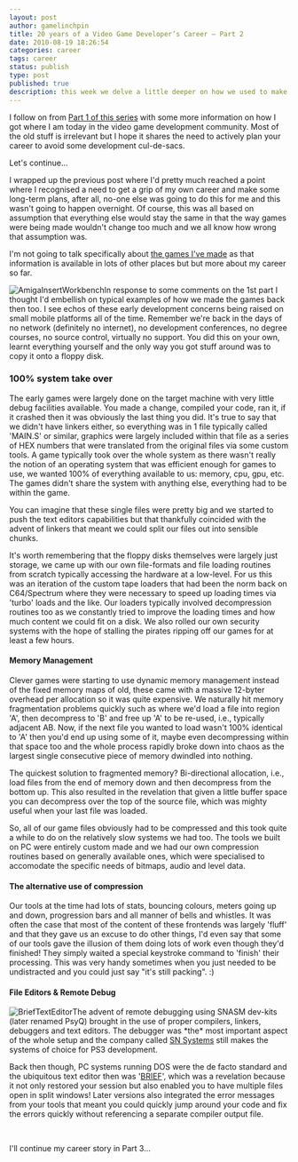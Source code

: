 ```yaml
---
layout: post
author: gamelinchpin
title: 20 years of a Video Game Developer’s Career – Part 2
date: 2010-08-19 18:26:54
categories: career
tags: career
status: publish
type: post
published: true
description: this week we delve a little deeper on how we used to make video games before networks
---
```

I follow on from [Part 1 of this
series](http://game-linchpin.com/2010/08/20-years-of-a-video-game-developer-career.html) with some more information on how I got where I am today in the video game development community. Most of the old stuff is irrelevant but I hope it shares the need to actively plan your career to avoid some development cul-de-sacs.

Let's continue...

I wrapped up the previous post where I'd pretty much reached a point
where I recognised a need to get a grip of my own career and make some
long-term plans, after all, no-one else was going to do this for me and
this wasn't going to happen overnight. Of course, this was all based on
assumption that everything else would stay the same in that the way
games were being made wouldn't change too much and we all know how wrong
that assumption was.

I'm not going to talk specifically about [the games I've
made](http://gamedevconsulting.blogspot.com/p/softography.html) as that information is available in lots of other places but but more about my career so far.

![](assets/AmigaInsertWorkbench-300x257.gif "AmigaInsertWorkbench")In
response to some comments on the 1st part I thought I'd embellish on
typical examples of how we made the games back then too. I see echos of
these early development concerns being raised on small mobile platforms
all of the time. Remember we're back in the days of no network
(definitely no internet), no development conferences, no degree courses,
no source control, virtually no support. You did this on your own,
learnt everything yourself and the only way you got stuff around was to
copy it onto a floppy disk.

### 100% system take over

The early games were largely done on the target machine with very little
debug facilities available. You made a change, compiled your code, ran
it, if it crashed then it was obviously the last thing you did. It's
true to say that we didn't have linkers either, so everything was in 1
file typically called 'MAIN.S' or similar, graphics were largely
included within that file as a series of HEX numbers that were
translated from the original files via some custom tools. A game
typically took over the whole system as there wasn't really the notion
of an operating system that was efficient enough for games to use, we
wanted 100% of everything available to
us: memory, cpu, gpu, etc. The games didn't share the system with anything else, everything had to be within the game.

You can imagine that these single files were pretty big and we started
to push the text editors capabilities but that thankfully coincided with
the advent of linkers that meant we could split our files out into
sensible chunks.

It's worth remembering that the floppy disks themselves were largely
just storage, we came up with our own file-formats and file loading
routines from scratch typically accessing the hardware at a low-level.
For us this was an iteration of the custom tape loaders that had been
the norm back on C64/Spectrum where they were necessary to speed up
loading times via 'turbo' loads and the like. Our loaders typically
involved decompression routines too as we constantly tried to improve
the loading times and how much content we could fit on a disk. We also
rolled our own security systems with the hope of stalling the pirates
ripping off our games for at least a few hours.

#### Memory Management

Clever games were starting to use dynamic memory management instead of
the fixed memory maps of old, these came with a massive 12-byter
overhead per allocation so it was quite expensive. We naturally hit
memory fragmentation problems quickly such as where we'd load a file
into region 'A', then decompress to 'B' and free up 'A' to be re-used,
i.e., typically adjacent AB. Now, if the next file you wanted to load
wasn't 100% identical to 'A' then you'd end up using some of it, maybe
even decompressing within that space too and the whole process rapidly
broke down into chaos as the largest single consecutive piece of memory
dwindled into nothing.

The quickest solution to fragmented memory? Bi-directional allocation,
i.e., load files from the end of memory down and then decompress from
the bottom up. This also resulted in the revelation that given a little
buffer space you can decompress over the top of the source file, which
was mighty useful when your last file was loaded.

So, all of our game files obviously had to be compressed and this took
quite a while to do on the relatively slow systems we had too. The tools
we built on PC were entirely custom made and we had our own compression
routines based on generally available ones, which were specialised to
accomodate the specific needs of bitmaps, audio and level data.

#### The alternative use of compression

Our tools at the time had lots of stats, bouncing colours, meters going
up and down, progression bars and all manner of bells and whistles. It
was often the case that most of the content of these frontends was
largely 'fluff' and that they gave us an excuse to do other things, I'd
even say that some of our tools gave the illusion of them doing lots of
work even though they'd finished! They simply waited a special keystroke
command to 'finish' their processing. This was very handy sometimes when
you just needed to be undistracted and you could just say "it's still
packing". :)

#### File Editors & Remote Debug

![](assets/BriefTextEditor-300x264.png "BriefTextEditor")The advent of
remote debugging using SNASM dev-kits (later renamed PsyQ) brought in
the use of proper compilers, linkers, debuggers and text editors. The
debugger was \*the\* most important aspect of the whole setup and the
company called [SN Systems](http://www.snsys.com/) still makes the systems of choice for PS3 development.

Back then though, PC systems running DOS were the de facto standard and
the ubiquitous text editor then was
'[BRIEF](http://en.wikipedia.org/wiki/Brief_(text_editor))', which was a revelation because it not only restored your session but also enabled you to have multiple files open in split windows! Later versions also integrated the error messages from your tools that meant you could quickly jump around your code and fix the errors quickly without referencing a separate compiler output file.

**<span style="font-weight: normal;">\
 </span>**

I'll continue my career story in Part 3...
